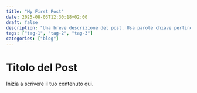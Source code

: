 ```yaml
---
title: "My First Post"
date: 2025-08-03T12:30:18+02:00
draft: false
description: "Una breve descrizione del post. Usa parole chiave pertinenti."
tags: ["tag-1", "tag-2", "tag-3"]
categories: ["blog"]
---
```


# Titolo del Post

Inizia a scrivere il tuo contenuto qui.
